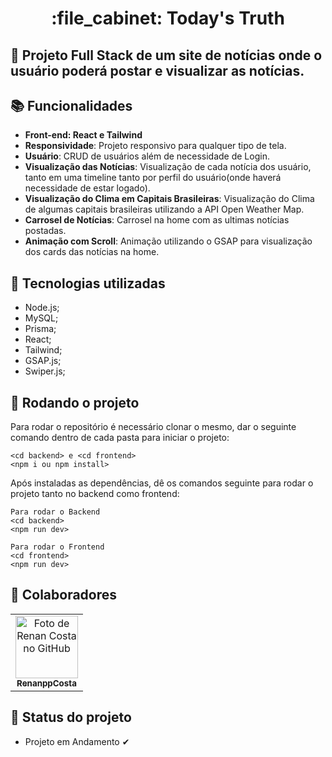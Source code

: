 <h1 align="center">:file_cabinet: Today's Truth</h1>

## :memo: Projeto Full Stack de um site de notícias onde o usuário poderá postar e visualizar as notícias.


## :books: Funcionalidades
* <b>Front-end: React e Tailwind </b>
* <b>Responsividade</b>: Projeto responsivo para qualquer tipo de tela.
* <b>Usuário</b>: CRUD de usuários além de necessidade de Login.
* <b>Visualização das Notícias</b>: Visualização de cada notícia dos usuário, tanto em uma timeline tanto por perfil do usuário(onde haverá necessidade de estar logado).
* <b>Visualização do Clima em Capitais Brasileiras</b>: Visualização do Clima de algumas capitais brasileiras utilizando a API Open Weather Map.
* <b>Carrosel de Notícias</b>: Carrosel na home com as ultimas notícias postadas.
* <b>Animação com Scroll</b>: Animação utilizando o GSAP para visualização dos cards das notícias na home.

## :wrench: Tecnologias utilizadas
* Node.js;
* MySQL;
* Prisma;
* React;
* Tailwind;
* GSAP.js;
* Swiper.js;

## :rocket: Rodando o projeto
Para rodar o repositório é necessário clonar o mesmo, dar o seguinte comando dentro de cada pasta para iniciar o projeto:
```
<cd backend> e <cd frontend>
<npm i ou npm install>
```
Após instaladas as dependências, dê os comandos seguinte para rodar o projeto tanto no backend como frontend:
```
Para rodar o Backend             
<cd backend>
<npm run dev>

Para rodar o Frontend
<cd frontend>
<npm run dev>
```

## :handshake: Colaboradores
<table>
  <tr>
    <td align="center">
      <a href="https://github.com/RenanppCosta">
        <img src="https://avatars.githubusercontent.com/u/94565505?v=4" width="100px;" alt="Foto de Renan Costa no GitHub"/><br>
        <sub>
          <b>RenanppCosta</b>
        </sub>
      </a>
    </td>
  </tr>
</table>

## :dart: Status do projeto
* Projeto em Andamento ✔
